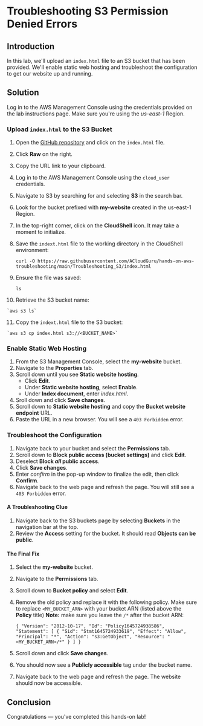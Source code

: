 ﻿
# Troubleshooting S3 Permission Denied Errors

## Introduction

In this lab, we'll upload an  `index.html`  file to an S3 bucket that has been provided. We'll enable static web hosting and troubleshoot the configuration to get our website up and running.

## Solution

Log in to the AWS Management Console using the credentials provided on the lab instructions page. Make sure you're using the  _us-east-1_  Region.

### Upload  `index.html`  to the S3 Bucket

1.  Open the  [GitHub repository](https://github.com/ACloudGuru/hands-on-aws-troubleshooting/tree/main/Troubleshooting_S3)  and click on the  `index.html`  file.
    
2.  Click  **Raw**  on the right.
    
3.  Copy the URL link to your clipboard.
    
4.  Log in to the AWS Management Console using the  `cloud_user`  credentials.
    
5.  Navigate to S3 by searching for and selecting  **S3**  in the search bar.
    
6.  Look for the bucket prefixed with  **my-website**  created in the us-east-1 Region.
    
7.  In the top-right corner, click on the  **CloudShell**  icon. It may take a moment to initialize.
    
8.  Save the  `indext.html`  file to the working directory in the CloudShell environment:
    
    `curl -O https://raw.githubusercontent.com/ACloudGuru/hands-on-aws-troubleshooting/main/Troubleshooting_S3/index.html`
    
9.  Ensure the file was saved:
    
    `ls`
    
10.  Retrieve the S3 bucket name:
    
    `aws s3 ls`
    
11.  Copy the  `indext.html`  file to the S3 bucket:
    
    `aws s3 cp index.html s3://<BUCKET_NAME>`
    

### Enable Static Web Hosting

1.  From the S3 Management Console, select the  **my-website**  bucket.
2.  Navigate to the  **Properties**  tab.
3.  Scroll down until you see  **Static website hosting**.
    -   Click  **Edit**.
    -   Under  **Static website hosting**, select  **Enable**.
    -   Under  **Index document**, enter  _index.html_.
4.  Sroll down and click  **Save changes**.
5.  Scroll down to  **Static website hosting**  and copy the  **Bucket website endpoint**  URL.
6.  Paste the URL in a new browser. You will see a  `403 Forbidden`  error.

### Troubleshoot the Configuration

1.  Navigate back to your bucket and select the  **Permissions**  tab.
2.  Scroll down to  **Block public access (bucket settings)**  and click  **Edit**.
3.  Deselect  **Block  _all_  public access**.
4.  Click  **Save changes**.
5.  Enter  _confirm_  in the pop-up window to finalize the edit, then click  **Confirm**.
6.  Navigate back to the web page and refresh the page. You will still see a  `403 Forbidden`  error.

#### A Troubleshooting Clue

1.  Navigate back to the S3 buckets page by selecting  **Buckets**  in the navigation bar at the top.
2.  Review the  **Access**  setting for the bucket. It should read  **Objects can be public**.

#### The Final Fix

1.  Select the  **my-website**  bucket.
    
2.  Navigate to the  **Permissions**  tab.
    
3.  Scroll down to  **Bucket policy**  and select  **Edit**.
    
4.  Remove the old policy and replace it with the following policy. Make sure to replace  `<MY_BUCKET_ARN>`  with your bucket ARN (listed above the  **Policy**  title)  **Note:**  make sure you leave the  `/*`  after the bucket ARN:
    
    `{ "Version": "2012-10-17", "Id": "Policy1645724938586", "Statement": [ { "Sid": "Stmt1645724933619", "Effect": "Allow", "Principal": "*", "Action": "s3:GetObject", "Resource": "<MY_BUCKET_ARN>/*" } ] }`
    
5.  Scroll down and click  **Save changes**.
    
6.  You should now see a  **Publicly accessible**  tag under the bucket name.
    
7.  Navigate back to the web page and refresh the page. The website should now be accessible.
    

## Conclusion

Congratulations — you've completed this hands-on lab!
